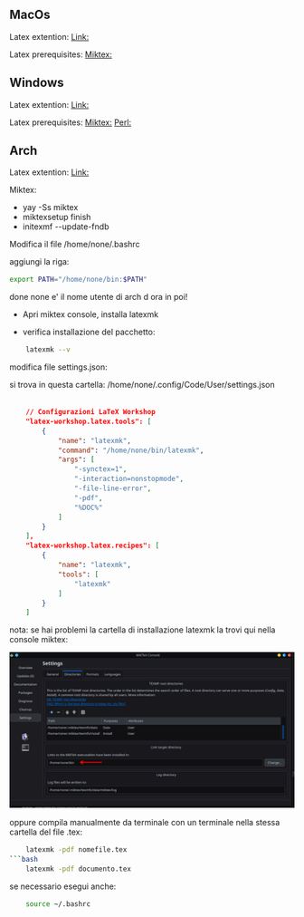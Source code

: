 ## MacOs
Latex extention: 
[Link:](https://marketplace.visualstudio.com/items?itemName=James-Yu.latex-workshop)

Latex prerequisites:
[Miktex:](https://miktex.org/download)

## Windows
Latex extention: 
[Link:](https://marketplace.visualstudio.com/items?itemName=James-Yu.latex-workshop)

Latex prerequisites:
[Miktex:](https://miktex.org/download)
[Perl:](https://strawberryperl.com/)

## Arch
Latex extention: 
[Link:](https://marketplace.visualstudio.com/items?itemName=James-Yu.latex-workshop)

Miktex: 
- yay -Ss miktex
- miktexsetup finish
- initexmf --update-fndb

Modifica il file  /home/none/.bashrc

aggiungi la riga:

```bash
export PATH="/home/none/bin:$PATH"
```

done none e' il nome utente di arch d ora in poi!

- Apri miktex console, installa latexmk

- verifica installazione del pacchetto:

```bash
    latexmk --v
```


modifica file settings.json:

si trova in questa cartella: /home/none/.config/Code/User/settings.json

 

```json

    // Configurazioni LaTeX Workshop
    "latex-workshop.latex.tools": [
        {
            "name": "latexmk",
            "command": "/home/none/bin/latexmk",
            "args": [
                "-synctex=1",
                "-interaction=nonstopmode",
                "-file-line-error",
                "-pdf",
                "%DOC%"
            ]
        }
    ],
    "latex-workshop.latex.recipes": [
        {
            "name": "latexmk",
            "tools": [
                "latexmk"
            ]
        }
    ]
```


nota: se hai problemi la cartella di installazione latexmk la trovi qui nella console miktex:

![alt text](image.png)


oppure compila manualmente da terminale con un terminale nella stessa cartella del file .tex:

```bash
    latexmk -pdf nomefile.tex
```bash
    latexmk -pdf documento.tex
```

se necessario esegui anche:

```bash
    source ~/.bashrc
```